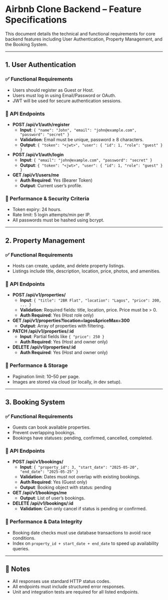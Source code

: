 # Airbnb Clone Backend – Feature Specifications

This document details the technical and functional requirements for core backend features including User Authentication, Property Management, and the Booking System.

---

## 1. User Authentication

### ✅ Functional Requirements
- Users should register as Guest or Host.
- Users must log in using Email/Password or OAuth.
- JWT will be used for secure authentication sessions.

### 🔧 API Endpoints
- **POST /api/v1/auth/register**
  - **Input**: `{ "name": "John", "email": "john@example.com", "password": "secret" }`
  - **Validation**: Email must be unique, password ≥ 8 characters.
  - **Output**: `{ "token": "<jwt>", "user": { "id": 1, "role": "guest" } }`
- **POST /api/v1/auth/login**
  - **Input**: `{ "email": "john@example.com", "password": "secret" }`
  - **Output**: `{ "token": "<jwt>", "user": { "id": 1, "role": "guest" } }`
- **GET /api/v1/users/me**
  - **Auth Required**: Yes (Bearer Token)
  - **Output**: Current user’s profile.

### 📏 Performance & Security Criteria
- Token expiry: 24 hours.
- Rate limit: 5 login attempts/min per IP.
- All passwords must be hashed using bcrypt.

---

## 2. Property Management

### ✅ Functional Requirements
- Hosts can create, update, and delete property listings.
- Listings include title, description, location, price, photos, and amenities.

### 🔧 API Endpoints
- **POST /api/v1/properties/**
  - **Input**: `{ "title": "2BR Flat", "location": "Lagos", "price": 200, ... }`
  - **Validation**: Required fields: title, location, price. Price must be > 0.
  - **Auth Required**: Yes (Host role only)
- **GET /api/v1/properties?location=lagos&priceMax=300**
  - **Output**: Array of properties with filtering.
- **PATCH /api/v1/properties/:id**
  - **Input**: Partial fields like `{ "price": 250 }`
  - **Auth Required**: Yes (Host and owner only)
- **DELETE /api/v1/properties/:id**
  - **Auth Required**: Yes (Host and owner only)

### 📏 Performance & Storage
- Pagination limit: 10–50 per page.
- Images are stored via cloud (or locally, in dev setup).

---

## 3. Booking System

### ✅ Functional Requirements
- Guests can book available properties.
- Prevent overlapping bookings.
- Bookings have statuses: pending, confirmed, cancelled, completed.

### 🔧 API Endpoints
- **POST /api/v1/bookings/**
  - **Input**: `{ "property_id": 3, "start_date": "2025-05-20", "end_date": "2025-05-25" }`
  - **Validation**: Dates must not overlap with existing bookings.
  - **Auth Required**: Yes (Guest only)
  - **Output**: Booking object with status: pending
- **GET /api/v1/bookings/me**
  - **Output**: List of user’s bookings.
- **DELETE /api/v1/bookings/:id**
  - **Validation**: Can only cancel if status is pending or confirmed.

### 📏 Performance & Data Integrity
- Booking date checks must use database transactions to avoid race conditions.
- Index on `property_id + start_date + end_date` to speed up availability queries.

---

## 📌 Notes
- All responses use standard HTTP status codes.
- All endpoints must include structured error responses.
- Unit and integration tests are required for all listed endpoints.


